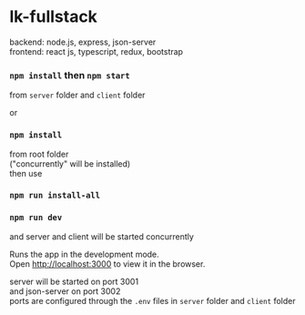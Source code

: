 # lk-fullstack

backend: node.js, express, json-server \
frontend: react js, typescript, redux, bootstrap



### `npm install` then `npm start`
from `server` folder and `client` folder

or

### `npm install`
from root folder \
("concurrently" will be installed) \
then use
### `npm run install-all`
### `npm run dev` 
and server and client will be started concurrently 

Runs the app in the development mode.\
Open [http://localhost:3000](http://localhost:3000) to view it in the browser. 


server will be started on port 3001 \
and json-server on port 3002 \
ports are configured through the `.env` files in `server` folder and `client` folder 
